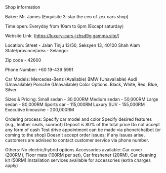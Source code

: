 Shop information

Baker:
Mr. James (Exquisite 3-star the ceo of zex cars shop)

Time open:
Everyday from 10am to 6pm (Except saturday)

Website Link: (https://luxury-cars-jzhsd9g.gamma.site/)

Location: Street - Jalan Tinju 13/50, Seksyen 13, 40100 Shah Alam
State/province/area - Selangor

Zip code - 42600

Phone Number: +60 19-439 5991

Car Models: Mercedes-Benz (Available) BMW (Unavailable) Audi (Unavailable) Porsche (Unavailable)
Color Options: Black, White, Red, Blue, Silver

Sizes & Pricing:
Small sedan - 30,000RM
Medium sedan - 50,000RM
Large sedan - 80,000RM
Sports car - 115,000RM
Luxury SUV - 155,000RM
Executive limousine - 200,000RM

Ordering process:
Specify car model and color
Specify desired features (e.g., leather seats, sunroof)
Deposit is 80% of the total price
Do not accept any form of cash
Test drive appointment can be made via phone/chatbot (or coming to the shop)
Doesn't accept order issues; if any issues arise, customers are advised to contact customer service via phone number.

Others:
No electric/hybrid options
Accessories available: Car cover (200RM), Floor mats (100RM per set), Car freshener (20RM), Car cleaning kit (50RM)
Installation services available for accessories (extra charges apply)



